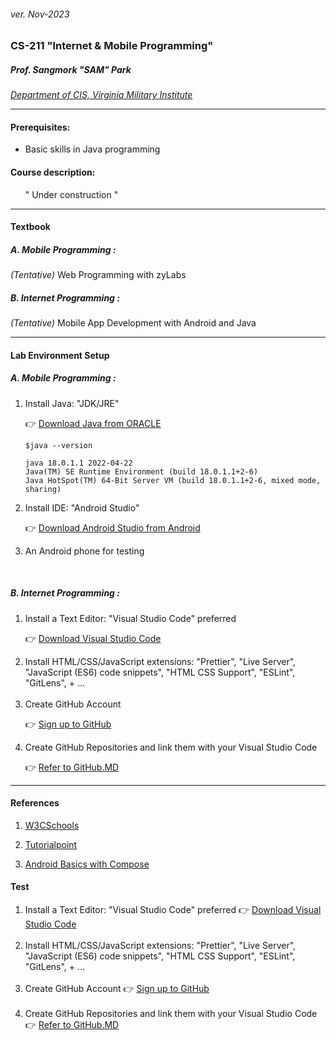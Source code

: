 <h6>ver. Nov-2023</h6>
<h3>CS-211 "Internet & Mobile Programming" </h3>
<h5><i> Prof. Sangmork "SAM" Park</i></h5>

<em>[Department of CIS, Virginia Military Institute](https://www.vmi.edu/academics/departments/computer-and-information-sciences/) </em>

---

<h4>Prerequisites: </h4>
<ul>
<li>Basic skills in Java programming</li>
</ul>
<h4>Course description:</h4>
<ul>" Under construction "</ul>

<!-- This course is designed for students with little programming knowledge and experience to prepare for more advanced programming courses. It covers elementary concepts and skills of computer programming and provides a foundation or learning additional aspects of programming by demonstrating problem-solving techniques and program design methodologies using C/C++. Topics include fundamentals of computer systems and programming, selection and iteration controls, functions, arrays, basic computer terminology, and software evelopment principles. C programming language will be introduced and touched on to explain the basics of computer programming during lectures. Students are required to use C/C++ in programming lab classes and course assignments. -->

---

<h4>Textbook</h4>
<h5>A. Mobile Programming :</h5>
<em>(Tentative)</em> Web Programming with zyLabs

<h5>B. Internet Programming :</h5>
<em>(Tentative)</em> Mobile App Development with Android and Java

---

<h4>Lab Environment Setup</h4>

<h5>A. Mobile Programming :</h5>
<ol> 
<li>Install Java: "JDK/JRE" </li>

:point_right: [Download Java from ORACLE](https://www.oracle.com/java/technologies/downloads)

```
$java --version

java 18.0.1.1 2022-04-22
Java(TM) SE Runtime Environment (build 18.0.1.1+2-6)
Java HotSpot(TM) 64-Bit Server VM (build 18.0.1.1+2-6, mixed mode, sharing)
```

<li>Install IDE: "Android Studio" </li>

:point_right: [Download Android Studio from Android](https://www.oracle.com/java/technologies/downloads) </li>

<li>An Android phone for testing</li>

</ol><br>

<h5>B. Internet Programming :</h5>
<ol> 
<li>Install a Text Editor: "Visual Studio Code" preferred </li>

:point_right: [Download Visual Studio Code](https://code.visualstudio.com/download) </li>

<li>Install HTML/CSS/JavaScript extensions: "Prettier", "Live Server",  "JavaScript (ES6) code snippets", "HTML CSS Support", "ESLint", "GitLens", + ...</li><br>
<li>Create GitHub Account

:point_right: [Sign up to GitHub](https://github.com/)</li>

<li>Create GitHub Repositories and link them with your Visual Studio Code

:point_right: [Refer to GitHub.MD](<https://github.com/silverwing-coder/Miscellaneous/blob/master/(Manual)GitHub.md>)

</li>
</ol>

---

<h4>References</h4>

1. [W3CSchools](https://www.w3schools.com/)

2. [Tutorialpoint](https://www.tutorialspoint.com/index.htm)

3. [Android Basics with Compose](https://developer.android.com/courses/android-basics-compose/course)


<h4>Test</h4>

1. Install a Text Editor: "Visual Studio Code" preferred 
:point_right: [Download Visual Studio Code](https://code.visualstudio.com/download)<br><br>
2. Install HTML/CSS/JavaScript extensions: "Prettier", "Live Server",  "JavaScript (ES6) code snippets", "HTML CSS Support", "ESLint", "GitLens", + ...<br><br>
3. Create GitHub Account
:point_right: [Sign up to GitHub](https://github.com/)<br><br>
4. Create GitHub Repositories and link them with your Visual Studio Code
:point_right: [Refer to GitHub.MD](<https://github.com/silverwing-coder/Miscellaneous/blob/master/(Manual)GitHub.md>)


<!-- <img src = "../Images/CS110TextBook.jpg" alt = "IS 110 TextBook" width="150"/>

<em><u>[Daniel Liang, "Introduction to Programming with C++, 3rd edition"](https://www.pearson.com/en-us/subject-catalog/p/introduction-to-programming-with-c/P200000003422/9780137558599)</u></em>

<h4>Reference Book:</h4>
<img src = "../Images/CS110ReferenceBook.jpg" alt = "CS 110 ReferenceBook" width="150"/>

<em><u>[K.N. King, "C Progrmming - A Modern Approach](https://www.amazon.com/C-Programming-Modern-Approach-2nd/dp/0393979504/ref=sr_1_1?crid=2S484SJ0F15VP&keywords=C+Programming+%E2%80%93+A+Modern+Approach+2nd+Edition%2C+K.N.+King.&qid=1670953505&sprefix=c+programming+a+modern+approach+2nd+edition%2C+k.n.+king.%2Caps%2C273&sr=8-1)</u></em>

---

<h4>Prerequisites: Not Appliclible</h4>
<h4>Course description:</h4>
This course is designed for students with little programming knowledge and experience to prepare for more advanced programming courses. It covers elementary concepts and skills of computer programming and provides a foundation or learning additional aspects of programming by demonstrating problem-solving techniques and program design methodologies using C/C++. Topics include fundamentals of computer systems and programming, selection and iteration controls, functions, arrays, basic computer terminology, and software evelopment principles. C programming language will be introduced and touched on to explain the basics of computer programming during lectures. Students are required to use C/C++ in programming lab classes and course assignments.

---

<h4>Course Schedule</h4>

<h5>Week-1: </h5>

-   Introduction to Computers, Programs, and C / C++
-   Quiz#1, Project#1

<h5>Week-2: </h5>

-   Elementary Programming (Variables)
-   Quiz#2, Project#2

<h5>Week-3: </h5>

-   Selections
-   Quiz#3, Project#3

<h5>Week-4: </h5>

-   Mathematical Functions, Characters, and Strings
-   Mid-term exam, Project#4

<h5>Week-5: </h5>

-   Loops
-   Functions
-   Quiz#4, Project#5

<h5>Week-6: </h5>

-   Single-dimensional Arrays, and C-Strings
-   Quiz#5, Project#6

<h5>Week-7: </h5>

-   Multi-dimensional Arrays
-   Final exam, Final Project

---

<h4>Lab Environment Setup</h4>

-   [C/C++ Programming Lab Environment Setup](LabEnvSetup.md)

---

<h4>References</h4>

1. C programming (W3 School): https://www.w3schools.com/c/index.php
2. C programming (Tutorialpoint): https://www.tutorialspoint.com/cprogramming/index.htm

3. C++ programming (W3 School): https://www.w3schools.com/cpp/
4. C++ programming (Tutorialpoint): https://www.tutorialspoint.com/cplusplus/index.htm -->
